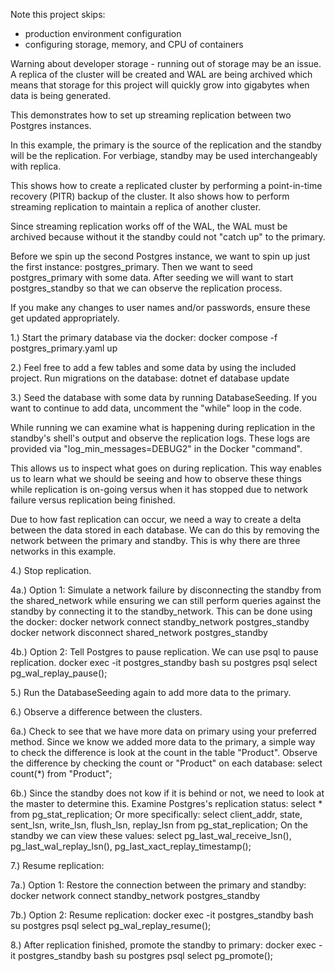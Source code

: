 Note this project skips:
- production environment configuration
- configuring storage, memory, and CPU of containers

Warning about developer storage - running out of storage may be an issue. A replica of the cluster will be created and WAL are being archived which means that storage for this project will quickly grow into gigabytes when data is being generated.

This demonstrates how to set up streaming replication between two Postgres instances.

In this example, the primary is the source of the replication and the standby will be the replication.
For verbiage, standby may be used interchangeably with replica.

This shows how to create a replicated cluster by performing a point-in-time recovery (PITR) backup of the cluster.
It also shows how to perform streaming replication to maintain a replica of another cluster.

Since streaming replication works off of the WAL, the WAL must be archived because without it the standby could not "catch up" to the primary.

Before we spin up the second Postgres instance, we want to spin up just the first instance: postgres_primary.
Then we want to seed postgres_primary with some data.
After seeding we will want to start postgres_standby so that we can observe the replication process.

If you make any changes to user names and/or passwords, ensure these get updated appropriately.

1.) Start the primary database via the docker:
docker compose -f postgres_primary.yaml up

2.) Feel free to add a few tables and some data by using the included project. Run migrations on the database:
dotnet ef database update

3.) Seed the database with some data by running DatabaseSeeding. If you want to continue to add data, uncomment the "while" loop in the code.

While running we can examine what is happening during replication in the standby's shell's output and observe the replication logs. These logs are provided via "log_min_messages=DEBUG2" in the Docker "command".

This allows us to inspect what goes on during replication.
This way enables us to learn what we should be seeing and how to observe these things while replication is on-going versus when it has stopped due to network failure versus replication being finished.

Due to how fast replication can occur, we need a way to create a delta between the data stored in each database. We can do this by removing the network between the primary and standby. This is why there are three networks in this example.

4.) Stop replication.

4a.) Option 1: Simulate a network failure by disconnecting the standby from the shared_network while ensuring we can still perform queries against the standby by connecting it to the standby_network. This can be done using the docker:
docker network connect standby_network postgres_standby
docker network disconnect shared_network postgres_standby

4b.) Option 2: Tell Postgres to pause replication. We can use psql to pause replication.
docker exec -it postgres_standby bash
su postgres
psql
select pg_wal_replay_pause();

5.) Run the DatabaseSeeding again to add more data to the primary.

6.) Observe a difference between the clusters.

6a.) Check to see that we have more data on primary using your preferred method. Since we know we added more data to the primary, a simple way to check the difference is look at the count in the table "Product". Observe the difference by checking the count or "Product" on each database:
select count(*) from "Product";

6b.) Since the standby does not kow if it is behind or not, we need to look at the master to determine this.  Examine Postgres's replication status:
select * from pg_stat_replication;
Or more specifically:
select client_addr, state, sent_lsn, write_lsn, flush_lsn, replay_lsn from pg_stat_replication;
On the standby we can view these values:
select pg_last_wal_receive_lsn(), pg_last_wal_replay_lsn(), pg_last_xact_replay_timestamp();

7.) Resume replication:

7a.) Option 1: Restore the connection between the primary and standby:
docker network connect standby_network postgres_standby

7b.) Option 2: Resume replication:
docker exec -it postgres_standby bash
su postgres
psql
select pg_wal_replay_resume();

8.) After replication finished, promote the standby to primary:
docker exec -it postgres_standby bash
su postgres
psql
select pg_promote();


